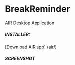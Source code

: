 # BreakReminder

AIR Desktop Application


##### INSTALLER:
[Download AIR app] (air/)

##### SCREENSHOT

